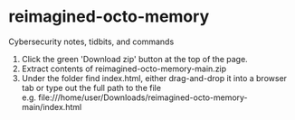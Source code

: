 # reimagined-octo-memory
Cybersecurity notes, tidbits, and commands


1. Click the green 'Download zip' button at the top of the page.
2. Extract contents of reimagined-octo-memory-main.zip
3. Under the folder find index.html, either drag-and-drop it into a browser tab or type out the full path to the file<br>
e.g. file:///home/user/Downloads/reimagined-octo-memory-main/index.html
